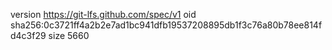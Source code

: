 version https://git-lfs.github.com/spec/v1
oid sha256:0c3721ff4a2b2e7ad1bc941dfb19537208895db1f3c76a80b78ee814fd4c3f29
size 5660
